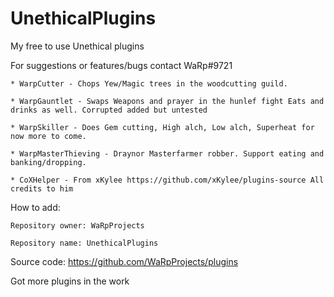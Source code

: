 # UnethicalPlugins
My free to use Unethical plugins

For suggestions or features/bugs contact WaRp#9721

	* WarpCutter - Chops Yew/Magic trees in the woodcutting guild.

	* WarpGauntlet - Swaps Weapons and prayer in the hunlef fight Eats and drinks as well. Corrupted added but untested

	* WarpSkiller - Does Gem cutting, High alch, Low alch, Superheat for now more to come.
	
	* WarpMasterThieving - Draynor Masterfarmer robber. Support eating and banking/dropping.
	
	* CoXHelper - From xKylee https://github.com/xKylee/plugins-source All credits to him
	

How to add:

	Repository owner: WaRpProjects 
	
	Repository name: UnethicalPlugins

Source code:
	https://github.com/WaRpProjects/plugins


Got more plugins in the work
